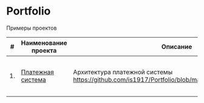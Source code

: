 # Portfolio
Примеры проектов


| #    | Наименование проекта                | Описание                                                     | Стек                                                         |
| ---- | ------------------------------------------------------------ | ------------------------------------------------------------ | ------------------------------------------------------------ |
| 1.   | [Платежная система]([https://github.com/is1917/Portfolio/edit/main]) | Архитектура платежной системы https://github.com/is1917/Portfolio/blob/main/Payment%20System.png | python, java, kafka, openAPI, Grafana    |

